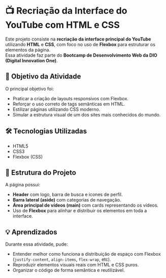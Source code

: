 # 📺 Recriação da Interface do YouTube com HTML e CSS

Este projeto consiste na **recriação da interface principal do YouTube** utilizando **HTML** e **CSS**, com foco no uso de **Flexbox** para estruturar os elementos da página.  
Essa atividade faz parte do **Bootcamp de Desenvolvimento Web da DIO (Digital Innovation One)**.

## 🧠 Objetivo da Atividade

O principal objetivo foi:

- Praticar a criação de layouts responsivos com Flexbox.
- Reforçar o uso correto de tags semânticas em HTML.
- Estilizar páginas utilizando CSS moderno.
- Simular a estrutura visual de um dos sites mais conhecidos do mundo.

## 🛠️ Tecnologias Utilizadas

- HTML5  
- CSS3  
- Flexbox (CSS)

## 📁 Estrutura do Projeto

A página possui:

- **Header** com logo, barra de busca e ícones de perfil.
- **Barra lateral (aside)** com categorias de navegação.
- **Área principal de vídeos (main)** com cards representando os vídeos.
- Uso de **Flexbox** para alinhar e distribuir os elementos em toda a interface.

## 💡 Aprendizados

Durante essa atividade, pude:

- Entender melhor como funciona a distribuição de espaço com Flexbox (`justify-content`, `align-items`, `flex-wrap`, etc).
- Reproduzir elementos visuais reais com HTML e CSS puros.
- Organizar o código de forma semântica e reutilizável.
